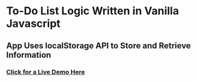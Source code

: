 # To-Do List Logic Written in Vanilla Javascript 
## App Uses localStorage API to Store and Retrieve Information
### [Click for a Live Demo Here](https://hitchhiker98.github.io/Todo_List_Javascript/)
